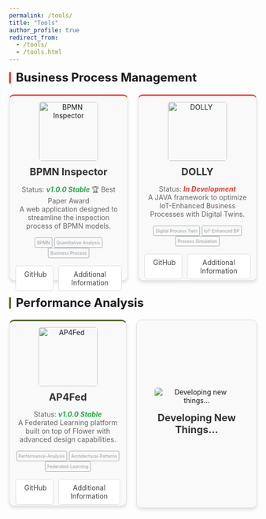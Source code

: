 ```yaml
---
permalink: /tools/
title: "Tools"
author_profile: true
redirect_from: 
  - /tools/
  - /tools.html
---
```

<link href="https://cdnjs.cloudflare.com/ajax/libs/font-awesome/6.0.0/css/all.min.css" rel="stylesheet">

<style>
.tools-container {
    display: flex;
    justify-content: space-between;
    flex-wrap: wrap;
    gap: 20px;
    margin-top: 20px;
}

.tool-card {
    flex: 1 1 calc(33.333% - 20px);
    background: #f9f9f9;
    border: 1px solid #ddd;
    border-radius: 10px;
    text-align: center;
    box-shadow: 0 4px 6px rgba(0, 0, 0, 0.1);
    transition: transform 0.2s ease, box-shadow 0.2s ease;
    padding: 15px;
    width: 300px; /* Larghezza fissa */
    height: 350px; /* Altezza fissa */
}

.tool-card:hover {
    transform: translateY(-5px);
    box-shadow: 0 6px 12px rgba(0, 0, 0, 0.15);
}

.tool-card img {
    max-width: 80%;
    max-height: 50%; /* I loghi si ridimensionano dinamicamente */
    height: auto;
    margin-bottom: 5px; /* Ridotto il margine inferiore */
    border-radius: 5px;
}

.tool-card h3 {
    font-size: 20px;
    color: #333;
    margin-top: 5px; /* Ridotto il margine superiore */
    margin-bottom: 10px;
}

.tool-card p {
    font-size: 14px;
    color: #666;
    margin-bottom: 15px;
}

.tool-card .buttons {
    display: flex;
    justify-content: center;
    gap: 10px;
}

.tool-card a {
    display: inline-block;
    background-color: white; /* Sfondo bianco */
    color: #444; /* Scritta grigio scuro */
    text-decoration: none;
    padding: 8px 12px;
    border-radius: 5px;
    font-size: 14px;
    border: 1px solid #ddd; /* Bordo grigio chiaro */
    transition: background-color 0.2s ease, color 0.2s ease;
}

.tool-card a:hover {
    background-color: #f0f0f0; /* Sfondo grigio chiaro al hover */
    color: #000; /* Testo più scuro al hover */
}

.section-title {
    display: flex;
    align-items: center;
    font-size: 24px;
    font-weight: bold;
    margin-top: 10px; /* Spazio sopra la scritta */
    margin-bottom: 0px; /* Nessun margine sotto la scritta */
    border-bottom: none; /* Rimuove la riga sotto */
}

.section-title::before {
    content: "";
    display: inline-block;
    width: 4px; /* Larghezza della barra */
    height: 24px; /* Altezza della barra */
    margin-right: 10px; /* Spaziatura dalla scritta */
    border-radius: 2px;
}

.business-section::before {
    background-color: #e34234; /* Rosso carminio pastello */
}

.performance-section::before {
    background-color: #556b2f; /* Verde pastello scuro */
}

.status-stable {
    color: #28a745; /* Verde */
    font-weight: bold;
}

.status-development {
    color: #e34234; /* Rosso */
    font-weight: bold;
}

.business-tool {
    border-top: 3px solid #e34234; /* Rosso carminio pastello */
    padding: 12px; /* Compensazione per il bordo */
}

/* Bordo verde per Performance Analysis */
.performance-tool {
    border-top: 3px solid #556b2f; /* Verde pastello scuro */
    padding: 12px; /* Compensazione per il bordo */
}

.badge {
    display: inline-block;
    font-size: 0.55rem; /* Testo piccolo */
    font-weight: 500; /* Font medio */
    padding: 0.25rem 0.225rem; /* Spaziatura interna (py-0.5 px-2.5) */
    border-radius: 0.175rem; /* Angoli arrotondati (rounded) */
    color: #a0a5aa; /* Testo chiaro (dark mode) */
    background-color: #F9F9F9; /* Sfondo scuro (dark:bg-gray-700) */
    border: 1px solid transparent; /* Bordo trasparente di default */
    border-color: #a0a5aa; /* Bordo grigio chiaro */
}

/* Hover effect per dark mode */
.badge:hover {
    opacity: 0.85; /* Effetto hover */
}

</style>

<div class="section-title business-section">Business Process Management</div>

<div class="tools-container">
  <!-- BPMN Inspector -->
  <div class="tool-card business-tool">
    <img src="../assets/images/tools/BPMNInspector.png" alt="BPMN Inspector" style="max-width: 90%; height: 120px;">
    <h3>BPMN Inspector</h3>
    <p>Status: <span class="status-stable"><em>v1.0.0 Stable </em></span>🏆 Best Paper Award<br> 
    A web application designed to streamline the inspection process of BPMN models.</p>
     <p> <span class="badge badge">BPMN</span> <span class="badge badge">Quantitative Analysis</span> <span class="badge badge">Business Process</span> </p>
    <div class="buttons">
      <a href="https://github.com/PROSLab/BPMN-Inspector" class="github" target="_blank">
        <i class="fab fa-github" style="margin-right: 5px;"></i>GitHub
      </a>
      <a href="/tools/bpmn-inspector/" class="info" target="_blank">Additional Information</a>
    </div>
  </div>

  <!-- DOLLY -->
  <div class="tool-card business-tool">
    <img src="../assets/images/tools/DOLLY.png" alt="DOLLY" style="max-width: 90%; height: 120px;">
    <h3>DOLLY</h3>
    <p>Status: <span class="status-development"><em>In Development</em></span><br>
    A JAVA framework to optimize IoT-Enhanced Business Processes with Digital Twins.</p>
    <p>  <span class="badge badge">Digital Process Twin</span> <span class="badge badge">IoT-Enhanced BP</span> <span class="badge badge">Process Simulation</span> </p>
   <div class="buttons">
      <a href="https://github.com/IvanComp/DOLLY" class="github" target="_blank">
        <i class="fab fa-github" style="margin-right: 5px;"></i>GitHub
      </a>
      <a href="/tools/dolly/" class="info" target="_blank">Additional Information</a>
    </div>
  </div>
</div>

<div class="section-title performance-section" style="margin-top: 30px" >Performance Analysis</div>

<div class="tools-container">
  <!-- AP4Fed -->
  <div class="tool-card performance-tool">
    <img src="../assets/images/tools/AP4FED.svg" alt="AP4Fed" style="max-width: 90%; height: 120px;">
    <h3>AP4Fed</h3>
    <p>Status: <span class="status-stable"><em>v1.0.0 Stable </em></span><br>
    A Federated Learning platform built on top of Flower with advanced design capabilities.</p>
   <p> <span class="badge badge">Performance-Analysis</span> <span class="badge badge">Architectural-Patterns</span> <span class="badge badge">Federated-Learning</span> </p>
    <div class="buttons">
      <a href="https://github.com/IvanComp/AP4Fed" class="github" target="_blank">
        <i class="fab fa-github" style="margin-right: 5px;"></i>GitHub
      </a>
      <a href="/tools/ap4fed/" class="info" target="_blank">Additional Information</a>
    </div> 
  </div>

  <div class="tool-card" style="display: flex; flex-direction: column; justify-content: center; align-items: center;">
    <img src="../assets/images/tools/develop.gif" alt="Developing new things..." style="max-width: 80%; height: auto;">
    <h3 style="margin-top: 10px;">Developing New Things...</h3>
  </div>
</div>